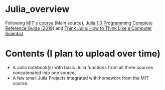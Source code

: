 # Julia_overview
Following [MIT's course](https://computationalthinking.mit.edu/Spring21/) (Main source), [Julia 1.0 Programming Complete Reference Guide (2019)](https://www.amazon.com/Julia-Programming-Complete-Reference-Guide-dp-1838822240/dp/1838822240/ref=mt_other?_encoding=UTF8&me=&qid=) and [Think Julia: How to Think Like a Computer Scientist](https://www.amazon.com/Think-Julia-Like-Computer-Scientist/dp/1492045039/ref=pd_sbs_1/139-5237548-0237524?pd_rd_w=XSXJu&pf_rd_p=3676f086-9496-4fd7-8490-77cf7f43f846&pf_rd_r=RM9XF54HDCGG3V6SFB2N&pd_rd_r=8fe67339-3a72-4781-83a9-c1b1ce85d672&pd_rd_wg=Onn7z&pd_rd_i=1492045039&psc=1).

# Contents (I plan to upload over time)
- A Julia notebook(s) with basic Julia functions from all three sources concatenated into one source.
- A few small Julia Projects integrated with homework from the MIT course.

